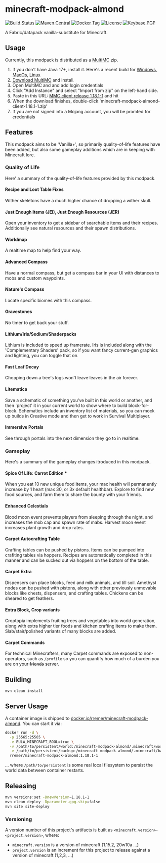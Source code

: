 # minecraft-modpack-almond

[![Build Status](https://img.shields.io/travis/rremer/minecraft-modpack-almond/master)](https://travis-ci.org/github/rremer/minecraft-modpack-almond)
[![Maven Central](https://img.shields.io/maven-central/v/com.github.rremer/minecraft-modpack-almond-client.svg?label=client)](https://search.maven.org/artifact/com.github.rremer/minecraft-modpack-almond-client/1.18.1-1/jar)
[![Docker Tag](https://img.shields.io/docker/v/rremer/minecraft-modpack-almond/1.18.1-1?label=docker)](https://hub.docker.com/repository/docker/rremer/minecraft-modpack-almond/general)
[![License](https://img.shields.io/github/license/rremer/minecraft-modpack-almond)](https://opensource.org/licenses/MIT)
[![Keybase PGP](https://img.shields.io/keybase/pgp/rremer)](https://keybase.io/rremer/pgp_keys.asc)

A Fabric/datapack vanilla-substitute for Minecraft.

## Usage

Currently, this modpack is distributed as a [MultiMC] zip.

1. If you don't have Java 17+, install it. Here's a recent build for [Windows](https://cdn.azul.com/zulu/bin/zulu17.32.13-ca-jdk17.0.2-win_x64.msi), [MacOs](https://www.azul.com/downloads/?version=java-17-lts&os=macos&architecture=x86-64-bit&package=jdk), [Linux](https://www.azul.com/downloads/?version=java-17-lts&os=linux&architecture=x86-64-bit&package=jdk)
2. [Download MultiMC] and install.
3. Open MultiMC and and add login credentials
4. Click "Add Instance" and select "Import from zip" on the left-hand side.
5. Paste in this URL: [MMC client release 1.18.1-1] and hit <Enter> 
6. When the download finishes, double-click 'minecraft-modpack-almond-client-1.18.1-1.zip'
7. If you are not signed into a Mojang account, you will be promted for credentials

## Features

This modpack aims to be 'Vanilla+', so primarily quality-of-life features have been added, but also some gameplay additions which are in keeping with Minecraft lore.

### Quality of Life

Here' a summary of the quality-of-life features provided by this modpack.

#### Recipe and Loot Table Fixes

Wither skeletons have a much higher chance of dropping a wither skull.

#### Just Enough Items (JEI), Just Enough Resources (JER)

Open your inventory to get a sidebar of searchable items and their recipes. Additionally see natural resources and their spawn distributions.

#### Worldmap

A realtime map to help find your way.

#### Advanced Compass

Have a normal compass, but get a compass bar in your UI with distances to mobs and custom waypoints.

#### Nature's Compass

Locate specific biomes with this compass.

#### Gravestones

No timer to get back your stuff.

#### Lithium/Iris/Sodium/Shaderpacks

Lithium is included to speed up framerate. Iris is included along with the 'Complementary Shaders' pack, so if you want fancy current-gen graphics and lighting, you can toggle that on.

#### Fast Leaf Decay

Chopping down a tree's logs won't leave leaves in the air forever.

#### Litematica

Save a schematic of something you've built in this world or another, and then 'project' it in your current world to show where to build block-for-block. Schematics include an inventory list of materials, so you can mock up builds in Creative mode and then get to work in Survival Multiplayer.

#### Immersive Portals

See through portals into the next dimension they go to in realtime.

### Gameplay

Here's a summary of the gameplay changes itroduced in this modpack.

#### Spice Of Life: Carrot Edition *

When you eat 10 new unique food items, your max health will permanently increase by 1 heart (max 30, or 3x default healthbar). Explore to find new food sources, and farm them to share the bounty with your friends.

#### Enhanced Celestials

Blood moon event prevents players from sleeping through the night, and increases the mob cap and spawn rate of mabs. Harvest moon event increases plant growth and drop rates.


#### Carpet Autocrafting Table

Crafting tables can be pushed by pistons. Items can be pumped into crafiting tables via hoppers. Recipes are automatically completed in this manner and can be sucked out via hoppers on the bottom of the table. 

#### Carpet Extra

Dispensers can place blocks, feed and milk animals, and till soil. Amethyst nodes can be pushed with pistons, along with other previously unmovable blocks like chests, dispensers, and crafting tables. Chickens can be sheared to get feathers.


#### Extra Block, Crop variants

Croptopia implements fruiting trees and vegetables into world generation, along with extra higher tier foods and kitchen crafting items to make them. Slab/stair/polished variants of many blocks are added.


#### Carpet Commands

For technical Minecrafters, many Carpet commands are exposed to non-operators, such as `/profile` so you can quantify how much of a burden you are on your ~~friends~~ server.


## Building

```sh
mvn clean install
```

## Server Usage

A container image is shipped to [docker.io/rremer/minecraft-modpack-almond]. You can start it via:
```sh
docker run -d \
  -p 25565:25565 \
  -e EULA_MINECRAFT_BOOL=true \
  -v /path/to/persistent/world:/minecraft-modpack-almond/.minecraft/world \
  -v /path/to/persistent/backup:/minecraft-modpack-almond/.minecraft/backup \
  rremer/minecraft-modpack-almond:1.18.1-1
```
... where ```/path/to/persistent``` is some real local filesystem to persist the world data between container restarts.


## Releasing

```sh
mvn versions:set -DnewVersion=1.18.1-1
mvn clean deploy -Dparameter.gpg.skip=false
mvn site site-deploy
```

### Versioning

A version number of this project's artifacts is built as ```<minecraft.version>-<project.version>```, where:
* ```minecraft.version``` is a version of minecraft (1.15.2, 20w10a ...)
* ```project.version``` is an increment for this project to release against a version of minecraft (1,2,3, ...)

[MultiMC]:https://multimc.org/
[Download MultiMC]:https://multimc.org/#Download
[MMC client release 1.18.1-1]:https://repo.maven.apache.org/maven2/com/github/rremer/minecraft-modpack-almond-client/1.18.1-1/minecraft-modpack-almond-client-1.18.1-1.zip
[docker.io/rremer/minecraft-modpack-almond]:https://hub.docker.com/r/rremer/minecraft-modpack-almond/tags
